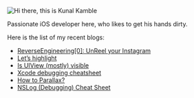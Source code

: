 
![Hi there, this is Kunal Kamble](https://github.com/rational-kunal/rational-kunal/assets/28783605/63b346d1-112f-4e40-9263-ad36f58f28f2)

Passionate iOS developer here, who likes to get his hands dirty.

Here is the list of my recent blogs:
- [ReverseEngineering[0]: UnReel your Instagram](https://dev.to/rationalkunal/reverseengineering0-unreel-your-instagram-1gh6)
- [Let’s highlight](https://dev.to/rationalkunal/lets-highlight-5lc)
- [Is UIView (mostly) visible](https://dev.to/rationalkunal/is-uiview-mostly-visible-59jf)
- [Xcode debugging cheatsheet](https://dev.to/rationalkunal/xcode-debugging-cheatsheet-10ib)
- [How to Parallax?](https://dev.to/rationalkunal/how-to-parallax-1gh3)
- [NSLog (Debugging) Cheat Sheet](https://dev.to/rationalkunal/nslog-debugging-cheat-sheet-100d)


<!--
**rational-kunal/rational-kunal** is a ✨ _special_ ✨ repository because its `README.md` (this file) appears on your GitHub profile.

Here are some ideas to get you started:

- 🔭 I’m currently working on ...
- 🌱 I’m currently learning ...
- 👯 I’m looking to collaborate on ...
- 🤔 I’m looking for help with ...
- 💬 Ask me about ...
- 📫 How to reach me: ...
- 😄 Pronouns: ...
- ⚡ Fun fact: ...
-->
